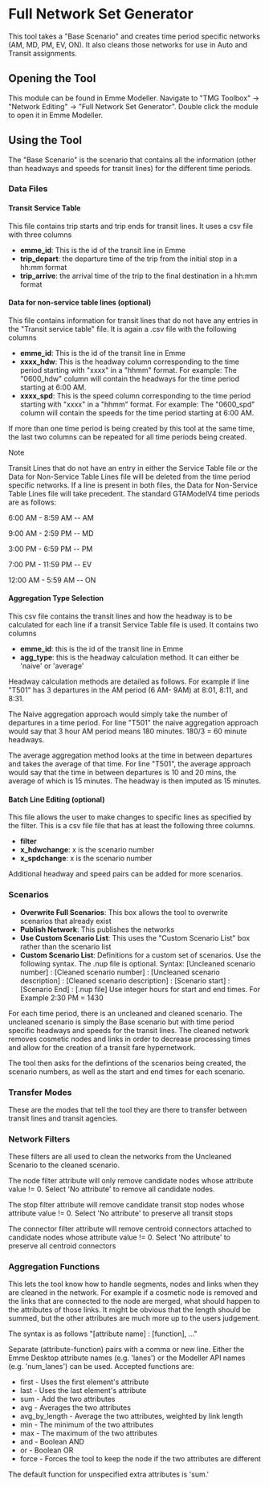 ﻿# Full Network Set Generator

This tool takes a "Base Scenario" and creates time period specific networks (AM, MD, PM, EV, ON). It also cleans those networks for use in Auto and Transit assignments.

## Opening the Tool

This module can be found in Emme Modeller. Navigate to "TMG Toolbox" -> "Network Editing" -> "Full Network Set Generator". Double click the module to open it in Emme Modeller.

## Using the Tool

The "Base Scenario" is the scenario that contains all the information (other than headways and speeds for transit lines) for the different time periods.

### Data Files

#### Transit Service Table

This file contains trip starts and trip ends for transit lines. It uses a csv file with three columns

-   **emme_id**: This is the id of the transit line in Emme
-   **trip_depart**: the departure time of the trip from the initial stop in a hh:mm format
-   **trip_arrive**: the arrival time of the trip to the final destination in a hh:mm format

#### Data for non-service table lines (optional)

This file contains information for transit lines that do not have any entries in the "Transit service table" file. It is again a .csv file with the following columns

-   **emme_id**: This is the id of the transit line in Emme
-   **xxxx_hdw**: This is the headway column corresponding to the time period starting with "xxxx" in a "hhmm" format. For example: The "0600_hdw" column will contain the headways for the time period starting at 6:00 AM.
-   **xxxx_spd**: This is the speed column corresponding to the time period starting with "xxxx" in a "hhmm" format. For example: The "0600_spd" column will contain the speeds for the time period starting at 6:00 AM.

If more than one time period is being created by this tool at the same time, the last two columns can be repeated for all time periods being created.

> [!NOTE]
> Transit Lines that do not have an entry in either the Service Table file or the Data for Non-Service Table Lines file will be deleted from the time period specific networks. If a line is present in both files, the Data for Non-Service Table Lines file will take precedent.
> The standard GTAModelV4 time periods are as follows:
>
> 6:00 AM - 8:59 AM -- AM
>
> 9:00 AM - 2:59 PM -- MD
>
> 3:00 PM - 6:59 PM -- PM
>
> 7:00 PM - 11:59 PM -- EV
>
> 12:00 AM - 5:59 AM -- ON

#### Aggregation Type Selection

This csv file contains the transit lines and how the headway is to be calculated for each line if a transit Service Table file is used. It contains two columns

-   **emme_id**: this is the id of the transit line in Emme
-   **agg_type**: this is the headway calculation method. It can either be 'naive' or 'average'

Headway calculation methods are detailed as follows. For example if line "T501" has 3 departures in the AM period (6 AM- 9AM) at 8:01, 8:11, and 8:31.

The Naive aggregation approach would simply take the number of departures in a time period. For line "T501" the naive aggregation approach would say that 3 hour AM period means 180 minutes. 180/3 = 60 minute headways.

The average aggregation method looks at the time in between departures and takes the average of that time. For line "T501", the average approach would say that the time in between departures is 10 and 20 mins, the average of which is 15 minutes. The headway is then imputed as 15 minutes.

#### Batch Line Editing (optional)

This file allows the user to make changes to specific lines as specified by the filter. This is a csv file file that has at least the following three columns.

-   **filter**
-   **x_hdwchange**: x is the scenario number
-   **x_spdchange**: x is the scenario number

Additional headway and speed pairs can be added for more scenarios.

### Scenarios

-   **Overwrite Full Scenarios**: This box allows the tool to overwrite scenarios that already exist
-   **Publish Network**: This publishes the networks
-   **Use Custom Scenario List**: This uses the "Custom Scenario List" box rather than the scenario list
-   **Custom Scenario List**: Definitions for a custom set of scenarios. Use the following syntax. The .nup file is optional.
    Syntax: [Uncleaned scenario number] : [Cleaned scenario number] : [Uncleaned scenario description] : [Cleaned scenario description] : [Scenario start] : [Scenario End] : [.nup file]
    Use integer hours for start and end times. For Example 2:30 PM = 1430

For each time period, there is an uncleaned and cleaned scenario. The uncleaned scenario is simply the Base scenario but with time period specific headways and speeds for the transit lines. The cleaned network removes cosmetic nodes and links in order to decrease processing times and allow for the creation of a transit fare hypernetwork.

The tool then asks for the defintions of the scenarios being created, the scenario numbers, as well as the start and end times for each scenario.

### Transfer Modes

These are the modes that tell the tool they are there to transfer between transit lines and transit agencies.

### Network Filters

These filters are all used to clean the networks from the Uncleaned Scenario to the cleaned scenario.

The node filter attribute will only remove candidate nodes whose attribute value != 0. Select 'No attribute' to remove all candidate nodes.

The stop filter attribute will remove candidate transit stop nodes whose attribute value != 0. Select 'No attribute' to preserve all transit stops

The connector filter attribute will remove centroid connectors attached to candidate nodes whose attribute value != 0. Select 'No attribute' to preserve all centroid connectors

### Aggregation Functions

This lets the tool know how to handle segments, nodes and links when they are cleaned in the network. For example if a cosmetic node is removed and the links that are connected to the node are merged, what should happen to the attributes of those links. It might be obvious that the length should be summed, but the other attributes are much more up to the users judgement.

The syntax is as follows
"[attribute name] : [function], ..."

Separate (attribute-function) pairs with a comma or new line. Either the Emme Desktop attribute names (e.g. 'lanes') or the Modeller API names (e.g. 'num_lanes') can be used. Accepted functions are:

-   first - Uses the first element's attribute
-   last - Uses the last element's attribute
-   sum - Add the two attributes
-   avg - Averages the two attributes
-   avg_by_length - Average the two attributes, weighted by link length
-   min - The minimum of the two attributes
-   max - The maximum of the two attributes
-   and - Boolean AND
-   or - Boolean OR
-   force - Forces the tool to keep the node if the two attributes are different

The default function for unspecified extra attributes is 'sum.'
